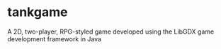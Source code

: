 # tankgame
A 2D, two-player, RPG-styled game developed using the LibGDX game development framework in Java
